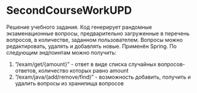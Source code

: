 # SecondCourseWorkUPD
Решение учебного задания.
Код генерирует рандомные экзаменационные вопросы, предварительно загруженные в перечень вопросов, в количестве, заданном пользователем. 
Вопросы можно редактировать, удалять и добавлять новые. 
Применён Spring.
По следующим эндпоинтам можно получить:
1. ”/exam/get/{amount}” - ответ в виде списка случайных вопросов-ответов, количество которых равно amount
2. ”/exam/java/(add/remove/find)” - возможность добавить, получить и удалить вопросы из хранилища вопросов 
